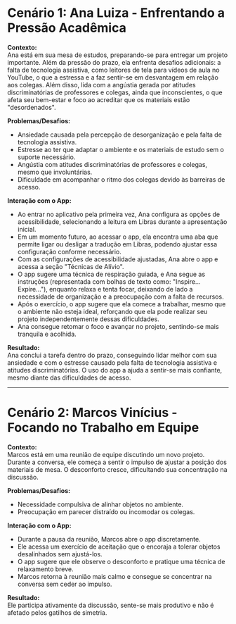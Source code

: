 # Cenário 1: Ana Luiza - Enfrentando a Pressão Acadêmica

**Contexto:**  
Ana está em sua mesa de estudos, preparando-se para entregar um projeto importante. Além da pressão do prazo, ela enfrenta desafios adicionais: a falta de tecnologia assistiva, como leitores de tela para vídeos de aula no YouTube, o que a estressa e a faz sentir-se em desvantagem em relação aos colegas. Além disso, lida com a angústia gerada por atitudes discriminatórias de professores e colegas, ainda que inconscientes, o que afeta seu bem-estar e foco ao acreditar que os materiais estão "desordenados".

**Problemas/Desafios:**  
- Ansiedade causada pela percepção de desorganização e pela falta de tecnologia assistiva.  
- Estresse ao ter que adaptar o ambiente e os materiais de estudo sem o suporte necessário.  
- Angústia com atitudes discriminatórias de professores e colegas, mesmo que involuntárias.  
- Dificuldade em acompanhar o ritmo dos colegas devido às barreiras de acesso.  

**Interação com o App:**  
- Ao entrar no aplicativo pela primeira vez, Ana configura as opções de acessibilidade, selecionando a leitura em Libras durante a apresentação inicial.  
- Em um momento futuro, ao acessar o app, ela encontra uma aba que permite ligar ou desligar a tradução em Libras, podendo ajustar essa configuração conforme necessário.  
- Com as configurações de acessibilidade ajustadas, Ana abre o app e acessa a seção "Técnicas de Alívio".  
- O app sugere uma técnica de respiração guiada, e Ana segue as instruções (representada com bolhas de texto como: "Inspire... Expire..."), enquanto relaxa e tenta focar, deixando de lado a necessidade de organização e a preocupação com a falta de recursos.  
- Após o exercício, o app sugere que ela comece a trabalhar, mesmo que o ambiente não esteja ideal, reforçando que ela pode realizar seu projeto independentemente dessas dificuldades.  
- Ana consegue retomar o foco e avançar no projeto, sentindo-se mais tranquila e acolhida.  

**Resultado:**  
Ana conclui a tarefa dentro do prazo, conseguindo lidar melhor com sua ansiedade e com o estresse causado pela falta de tecnologia assistiva e atitudes discriminatórias. O uso do app a ajuda a sentir-se mais confiante, mesmo diante das dificuldades de acesso.  

---

# Cenário 2: Marcos Vinícius - Focando no Trabalho em Equipe

**Contexto:**  
Marcos está em uma reunião de equipe discutindo um novo projeto. Durante a conversa, ele começa a sentir o impulso de ajustar a posição dos materiais de mesa. O desconforto cresce, dificultando sua concentração na discussão.

**Problemas/Desafios:**  
- Necessidade compulsiva de alinhar objetos no ambiente.  
- Preocupação em parecer distraído ou incomodar os colegas.  

**Interação com o App:**  
- Durante a pausa da reunião, Marcos abre o app discretamente.  
- Ele acessa um exercício de aceitação que o encoraja a tolerar objetos desalinhados sem ajustá-los.  
- O app sugere que ele observe o desconforto e pratique uma técnica de relaxamento breve.  
- Marcos retorna à reunião mais calmo e consegue se concentrar na conversa sem ceder ao impulso.  

**Resultado:**  
Ele participa ativamente da discussão, sente-se mais produtivo e não é afetado pelos gatilhos de simetria.

